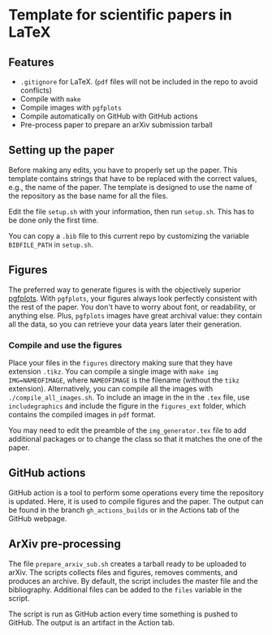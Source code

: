 # Template for scientific papers in LaTeX

## Features

- `.gitignore` for LaTeX. (`pdf` files will not be included in the repo to avoid
  conflicts)
- Compile with `make`
- Compile images with `pgfplots`
- Compile automatically on GitHub with GitHub actions
- Pre-process paper to prepare an arXiv submission tarball

## Setting up the paper

Before making any edits, you have to properly set up the paper. This template
contains strings that have to be replaced with the correct values, e.g., the
name of the paper. The template is designed to use the name of the repository as
the base name for all the files.

Edit the file `setup.sh` with your information, then run `setup.sh`. This has to
be done only the first time.

You can copy a `.bib` file to this current repo by customizing the variable
`BIBFILE_PATH` in `setup.sh`.

## Figures

The preferred way to generate figures is with the objectively superior
[pgfplots](http://pgfplots.sourceforge.net/). With `pgfplots`, your figures
always look perfectly consistent with the rest of the paper. You don't have to
worry about font, or readability, or anything else. Plus, `pgfplots` images have
great archival value: they contain all the data, so you can retrieve your data
years later their generation.

### Compile and use the figures

Place your files in the `figures` directory making sure that they have extension
`.tikz`. You can compile a single image with `make img IMG=NAMEOFIMAGE`, where
`NAMEOFIMAGE` is the filename (without the `tikz` extension). Alternatively, you
can compile all the images with `./compile_all_images.sh`. To include an image
in the in the `.tex` file, use `includegraphics` and include the figure in the
`figures_ext` folder, which contains the compiled images in `pdf` format.

You may need to edit the preamble of the `img_generator.tex` file to add
additional packages or to change the class so that it matches the one of the
paper.

## GitHub actions

GitHub action is a tool to perform some operations every time the repository is
updated. Here, it is used to compile figures and the paper. The output can be
found in the branch `gh_actions_builds` or in the Actions tab of the GitHub webpage.

## ArXiv pre-processing

The file `prepare_arxiv_sub.sh` creates a tarball ready to be uploaded to arXiv.
The scripts collects files and figures, removes comments, and produces an
archive. By default, the script includes the master file and the bibliography.
Additional files can be added to the `files` variable in the script.

The script is run as GitHub action every time something is pushed to GitHub. The
output is an artifact in the Action tab.
